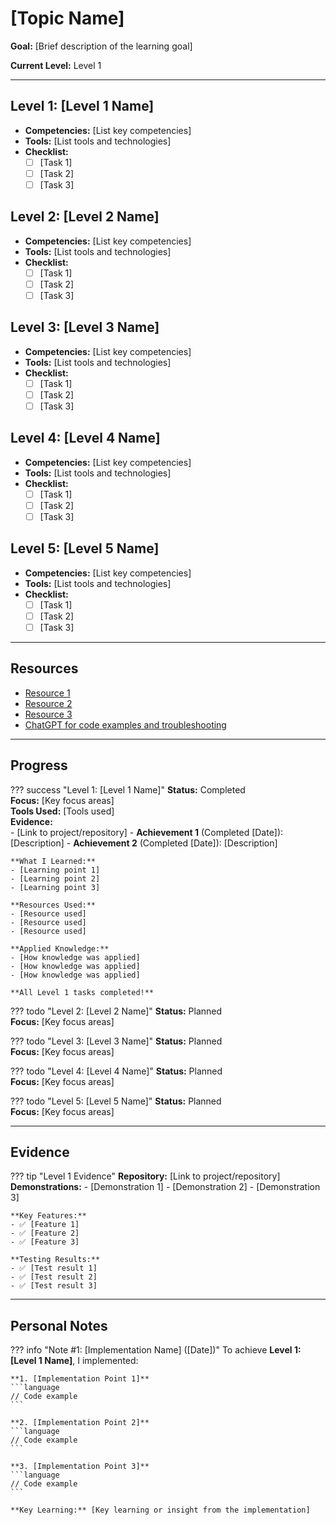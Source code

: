# [Topic Name]

**Goal:** [Brief description of the learning goal]

**Current Level:** Level 1

---

## Level 1: [Level 1 Name]
- **Competencies:** [List key competencies]
- **Tools:** [List tools and technologies]
- **Checklist:**
  - [ ] [Task 1]
  - [ ] [Task 2]
  - [ ] [Task 3]

## Level 2: [Level 2 Name]
- **Competencies:** [List key competencies]
- **Tools:** [List tools and technologies]
- **Checklist:**
  - [ ] [Task 1]
  - [ ] [Task 2]
  - [ ] [Task 3]

## Level 3: [Level 3 Name]
- **Competencies:** [List key competencies]
- **Tools:** [List tools and technologies]
- **Checklist:**
  - [ ] [Task 1]
  - [ ] [Task 2]
  - [ ] [Task 3]

## Level 4: [Level 4 Name]
- **Competencies:** [List key competencies]
- **Tools:** [List tools and technologies]
- **Checklist:**
  - [ ] [Task 1]
  - [ ] [Task 2]
  - [ ] [Task 3]

## Level 5: [Level 5 Name]
- **Competencies:** [List key competencies]
- **Tools:** [List tools and technologies]
- **Checklist:**
  - [ ] [Task 1]
  - [ ] [Task 2]
  - [ ] [Task 3]

---

## Resources
- [Resource 1](https://example.com)
- [Resource 2](https://example.com)
- [Resource 3](https://example.com)
- [ChatGPT for code examples and troubleshooting](https://chat.openai.com/)

---

## Progress

??? success "Level 1: [Level 1 Name]"
    **Status:** Completed  
    **Focus:** [Key focus areas]  
    **Tools Used:** [Tools used]  
    **Evidence:**  
    - [Link to project/repository]
    - **Achievement 1** (Completed [Date]): [Description]
    - **Achievement 2** (Completed [Date]): [Description]
    
    **What I Learned:**
    - [Learning point 1]
    - [Learning point 2]
    - [Learning point 3]
    
    **Resources Used:**
    - [Resource used]
    - [Resource used]
    - [Resource used]
    
    **Applied Knowledge:**
    - [How knowledge was applied]
    - [How knowledge was applied]
    - [How knowledge was applied]
    
    **All Level 1 tasks completed!**

??? todo "Level 2: [Level 2 Name]"
    **Status:** Planned  
    **Focus:** [Key focus areas]

??? todo "Level 3: [Level 3 Name]"
    **Status:** Planned  
    **Focus:** [Key focus areas]

??? todo "Level 4: [Level 4 Name]"
    **Status:** Planned  
    **Focus:** [Key focus areas]

??? todo "Level 5: [Level 5 Name]"
    **Status:** Planned  
    **Focus:** [Key focus areas]

---

## Evidence

??? tip "Level 1 Evidence"
    **Repository:** [Link to project/repository]  
    **Demonstrations:**
    - [Demonstration 1]
    - [Demonstration 2]
    - [Demonstration 3]
    
    **Key Features:**
    - ✅ [Feature 1]
    - ✅ [Feature 2]
    - ✅ [Feature 3]
    
    **Testing Results:**
    - ✅ [Test result 1]
    - ✅ [Test result 2]
    - ✅ [Test result 3]

---

## Personal Notes

??? info "Note #1: [Implementation Name] ([Date])"
    To achieve **Level 1: [Level 1 Name]**, I implemented:

    **1. [Implementation Point 1]**
    ```language
    // Code example
    ```

    **2. [Implementation Point 2]**
    ```language
    // Code example
    ```

    **3. [Implementation Point 3]**
    ```language
    // Code example
    ```

    **Key Learning:** [Key learning or insight from the implementation]